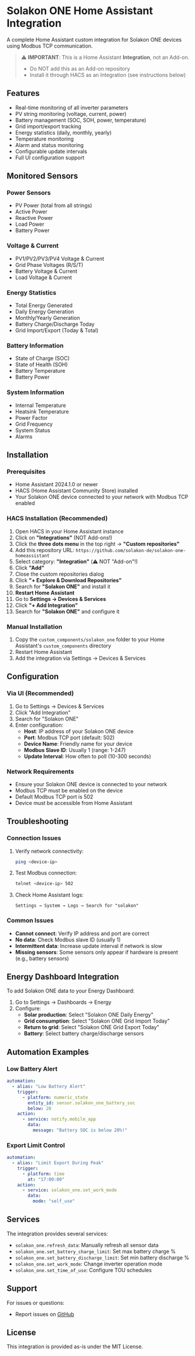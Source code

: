 # Solakon ONE Home Assistant Integration

A complete Home Assistant custom integration for Solakon ONE devices using Modbus TCP communication.

> ⚠️ **IMPORTANT**: This is a Home Assistant **Integration**, not an Add-on. 
> - Do NOT add this as an Add-on repository
> - Install it through HACS as an Integration (see instructions below)

## Features

- Real-time monitoring of all inverter parameters
- PV string monitoring (voltage, current, power)
- Battery management (SOC, SOH, power, temperature)
- Grid import/export tracking
- Energy statistics (daily, monthly, yearly)
- Temperature monitoring
- Alarm and status monitoring
- Configurable update intervals
- Full UI configuration support

## Monitored Sensors

### Power Sensors
- PV Power (total from all strings)
- Active Power
- Reactive Power
- Load Power
- Battery Power

### Voltage & Current
- PV1/PV2/PV3/PV4 Voltage & Current
- Grid Phase Voltages (R/S/T)
- Battery Voltage & Current
- Load Voltage & Current

### Energy Statistics
- Total Energy Generated
- Daily Energy Generation
- Monthly/Yearly Generation
- Battery Charge/Discharge Today
- Grid Import/Export (Today & Total)

### Battery Information
- State of Charge (SOC)
- State of Health (SOH)
- Battery Temperature
- Battery Power

### System Information
- Internal Temperature
- Heatsink Temperature
- Power Factor
- Grid Frequency
- System Status
- Alarms

## Installation

### Prerequisites
- Home Assistant 2024.1.0 or newer
- HACS (Home Assistant Community Store) installed
- Your Solakon ONE device connected to your network with Modbus TCP enabled

### HACS Installation (Recommended)

1. Open HACS in your Home Assistant instance
2. Click on **"Integrations"** (NOT Add-ons!)
3. Click the **three dots menu** in the top right → **"Custom repositories"**
4. Add this repository URL: `https://github.com/solakon-de/solakon-one-homeassistant`
5. Select category: **"Integration"** (⚠️ NOT "Add-on"!)
6. Click **"Add"**
7. Close the custom repositories dialog
8. Click **"+ Explore & Download Repositories"**
9. Search for **"Solakon ONE"** and install it
10. **Restart Home Assistant**
11. Go to **Settings → Devices & Services**
12. Click **"+ Add Integration"**
13. Search for **"Solakon ONE"** and configure it

### Manual Installation

1. Copy the `custom_components/solakon_one` folder to your Home Assistant's `custom_components` directory
2. Restart Home Assistant
3. Add the integration via Settings → Devices & Services

## Configuration

### Via UI (Recommended)

1. Go to Settings → Devices & Services
2. Click "Add Integration"
3. Search for "Solakon ONE"
4. Enter configuration:
   - **Host**: IP address of your Solakon ONE device
   - **Port**: Modbus TCP port (default: 502)
   - **Device Name**: Friendly name for your device
   - **Modbus Slave ID**: Usually 1 (range: 1-247)
   - **Update Interval**: How often to poll (10-300 seconds)

### Network Requirements

- Ensure your Solakon ONE device is connected to your network
- Modbus TCP must be enabled on the device
- Default Modbus TCP port is 502
- Device must be accessible from Home Assistant

## Troubleshooting

### Connection Issues

1. Verify network connectivity:
   ```bash
   ping <device-ip>
   ```

2. Test Modbus connection:
   ```bash
   telnet <device-ip> 502
   ```

3. Check Home Assistant logs:
   ```
   Settings → System → Logs → Search for "solakon"
   ```

### Common Issues

- **Cannot connect**: Verify IP address and port are correct
- **No data**: Check Modbus slave ID (usually 1)
- **Intermittent data**: Increase update interval if network is slow
- **Missing sensors**: Some sensors only appear if hardware is present (e.g., battery sensors)

## Energy Dashboard Integration

To add Solakon ONE data to your Energy Dashboard:

1. Go to Settings → Dashboards → Energy
2. Configure:
   - **Solar production**: Select "Solakon ONE Daily Energy"
   - **Grid consumption**: Select "Solakon ONE Grid Import Today"
   - **Return to grid**: Select "Solakon ONE Grid Export Today"
   - **Battery**: Select battery charge/discharge sensors

## Automation Examples

### Low Battery Alert
```yaml
automation:
  - alias: "Low Battery Alert"
    trigger:
      - platform: numeric_state
        entity_id: sensor.solakon_one_battery_soc
        below: 20
    action:
      - service: notify.mobile_app
        data:
          message: "Battery SOC is below 20%!"
```

### Export Limit Control
```yaml
automation:
  - alias: "Limit Export During Peak"
    trigger:
      - platform: time
        at: "17:00:00"
    action:
      - service: solakon_one.set_work_mode
        data:
          mode: "self_use"
```

## Services

The integration provides several services:

- `solakon_one.refresh_data`: Manually refresh all sensor data
- `solakon_one.set_battery_charge_limit`: Set max battery charge %
- `solakon_one.set_battery_discharge_limit`: Set min battery discharge %
- `solakon_one.set_work_mode`: Change inverter operation mode
- `solakon_one.set_time_of_use`: Configure TOU schedules

## Support

For issues or questions:
- Report issues on [GitHub](https://github.com/solakon-de/solakon-one-homeassistant/issues)

## License

This integration is provided as-is under the MIT License.